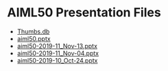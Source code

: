 <!--
This is a machine generated file, and should not be edited, as it will be overwritten with future updates.
-->

# AIML50 Presentation Files

- [Thumbs.db](https://globaleventcdn.blob.core.windows.net/assets/aiml/aiml50/Thumbs.db)
- [aiml50.pptx](https://globaleventcdn.blob.core.windows.net/assets/aiml/aiml50/aiml50.pptx)
- [aiml50-2019-11_Nov-13.pptx](https://globaleventcdn.blob.core.windows.net/assets/aiml/aiml50/aiml50-2019-11_Nov-13.pptx)
- [aiml50-2019-11_Nov-04.pptx](https://globaleventcdn.blob.core.windows.net/assets/aiml/aiml50/aiml50-2019-11_Nov-04.pptx)
- [aiml50-2019-10_Oct-24.pptx](https://globaleventcdn.blob.core.windows.net/assets/aiml/aiml50/aiml50-2019-10_Oct-24.pptx)


